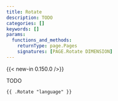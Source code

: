 ```yaml
---
title: Rotate
description: TODO 
categories: []
keywords: []
params:
  functions_and_methods:
    returnType: page.Pages
    signatures: [PAGE.Rotate DIMENSION]
---
```


{{< new-in 0.150.0 />}}

TODO

<!-- DIMENSION must be one of language, role, or version. -->

```go-html-template
{{ .Rotate "language" }}
```
